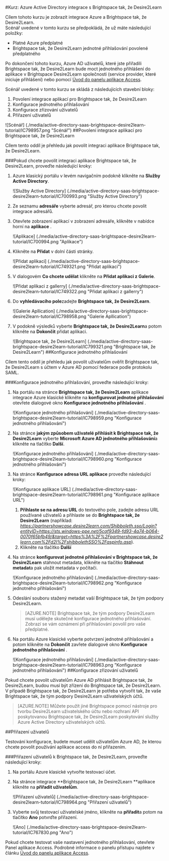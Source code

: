 <properties 
    pageTitle="Kurz: Azure Active Directory integrace s Brightspace tak, že Desire2Learn | Microsoft Azure" 
    description="Naučte se používat Brightspace tak, že Desire2Learn s Azure Active Directory povolit jednotné přihlašování, automatizované zřizování a další!" 
    services="active-directory" 
    authors="jeevansd"  
    documentationCenter="na" 
    manager="femila"/>
<tags 
    ms.service="active-directory" 
    ms.devlang="na" 
    ms.topic="article" 
    ms.tgt_pltfrm="na" 
    ms.workload="identity" 
    ms.date="09/29/2016" 
    ms.author="jeedes" />

#<a name="tutorial-azure-active-directory-integration-with-brightspace-by-desire2learn"></a>Kurz: Azure Active Directory integrace s Brightspace tak, že Desire2Learn

Cílem tohoto kurzu je zobrazit integrace Azure a Brightspace tak, že Desire2Learn.  
Scénář uvedené v tomto kurzu se předpokládá, že už máte následující položky:

-   Platné Azure předplatné
-   Brightspace tak, že Desire2Learn jednotné přihlašování povolené předplatného

Po dokončení tohoto kurzu, Azure AD uživatelů, které jste přiřadili Brightspace tak, že Desire2Learn bude moct jednotného přihlášení do aplikace v Brightspace Desire2Learn společnosti (service provider, které iniciuje přihlášení) nebo pomocí [Úvod do panelu aplikace Access](active-directory-saas-access-panel-introduction.md).

Scénář uvedené v tomto kurzu se skládá z následujících stavební bloky:

1.  Povolení integrace aplikací pro Brightspace tak, že Desire2Learn
2.  Konfigurace jednotného přihlašování
3.  Konfigurace zřizování uživatelů
4.  Přiřazení uživatelů

![Scénář] (./media/active-directory-saas-brightspace-desire2learn-tutorial/IC798957.png "Scénář")
##<a name="enabling-the-application-integration-for-brightspace-by-desire2learn"></a>Povolení integrace aplikací pro Brightspace tak, že Desire2Learn

Cílem tento oddíl je přehledu jak povolit integraci aplikace Brightspace tak, že Desire2Learn.

###<a name="to-enable-the-application-integration-for-brightspace-by-desire2learn-perform-the-following-steps"></a>Pokud chcete povolit integraci aplikace Brightspace tak, že Desire2Learn, proveďte následující kroky:

1.  Azure klasický portálu v levém navigačním podokně klikněte na **Služby Active Directory**.

    ![Služby Active Directory] (./media/active-directory-saas-brightspace-desire2learn-tutorial/IC700993.png "Služby Active Directory")

2.  Ze seznamu **adresáře** vyberte adresář, pro kterou chcete povolit integrace adresářů.

3.  Otevřete zobrazení aplikací v zobrazení adresáře, klikněte v nabídce horní na **aplikace** .

    ![Aplikace] (./media/active-directory-saas-brightspace-desire2learn-tutorial/IC700994.png "Aplikace")

4.  Klikněte na **Přidat** v dolní části stránky.

    ![Přidat aplikaci] (./media/active-directory-saas-brightspace-desire2learn-tutorial/IC749321.png "Přidat aplikaci")

5.  V dialogovém **Co chcete udělat** klikněte na **Přidat aplikaci z Galerie**.

    ![Přidat aplikaci z gallerry] (./media/active-directory-saas-brightspace-desire2learn-tutorial/IC749322.png "Přidat aplikaci z gallerry")

6.  Do **vyhledávacího pole**zadejte **Brightspace tak, že Desire2Learn**.

    ![Galerie Apllication] (./media/active-directory-saas-brightspace-desire2learn-tutorial/IC798958.png "Galerie Apllication")

7.  V podokně výsledků vyberte **Brightspace tak, že Desire2Learn**a potom klikněte na **Dokončit** přidat aplikaci.

    ![Brightspace tak, že Desire2Learn] (./media/active-directory-saas-brightspace-desire2learn-tutorial/IC799321.png "Brightspace tak, že Desire2Learn")
##<a name="configuring-single-sign-on"></a>Konfigurace jednotného přihlašování

Cílem tento oddíl je přehledu jak povolit uživatelům ověřit Brightspace tak, že Desire2Learn s účtem v Azure AD pomocí federace podle protokolu SAML.

###<a name="to-configure-single-sign-on-perform-the-following-steps"></a>Konfigurace jednotného přihlašování, proveďte následující kroky:

1.  Na portálu na stránce **Brightspace tak, že Desire2Learn** aplikace integrace Azure klasické klikněte na **konfigurovat jednotné přihlašování** otevřete dialogové okno **Konfigurace jednotného přihlašování** .

    ![Konfigurace jednotného přihlašování] (./media/active-directory-saas-brightspace-desire2learn-tutorial/IC798959.png "Konfigurace jednotného přihlašování")

2.  Na stránce **jakým způsobem uživatelé přihlásit k Brightspace tak, že Desire2Learn** vyberte **Microsoft Azure AD jednotného přihlašování**a klikněte na tlačítko **Další**.

    ![Konfigurace jednotného přihlašování] (./media/active-directory-saas-brightspace-desire2learn-tutorial/IC798960.png "Konfigurace jednotného přihlašování")

3.  Na stránce **Konfigurace adresa URL aplikace** proveďte následující kroky:

    ![Konfigurace aplikace URL] (./media/active-directory-saas-brightspace-desire2learn-tutorial/IC798961.png "Konfigurace aplikace URL")

    1.  **Přihlaste se na adresu URL** do textového pole, zadejte adresu URL používané uživatelů a přihlaste se do **Brightspace tak, že Desire2Learn** (například: *https://partnershowcase.desire2learn.com/Shibboleth.sso/Login?entityID=https://sts.windows-ppe.net/5caf9349-fd93-4a74-b064-0070f65bfb49/&target=https%3A%2F%2Fpartnershowcase.desire2learn.com%2Fd2l%2FshibbolethSSO%2Faspinfo.asp*).
    2.  Klikněte na tlačítko **Další**

4.  Na stránce **konfigurovat jednotné přihlašování v Brightspace tak, že Desire2Learn** stáhnout metadata, klikněte na tlačítko **Stáhnout metadat**a pak uložit metadata v počítači.

    ![Konfigurace jednotného přihlašování] (./media/active-directory-saas-brightspace-desire2learn-tutorial/IC798962.png "Konfigurace jednotného přihlašování")

5.  Odeslání souboru stažený metadat vaší Brightspace tak, že tým podpory Desire2Learn.

    >[AZURE.NOTE] Brightspace tak, že tým podpory Desire2Learn musí udělejte skutečné konfigurace jednotného přihlašování.
Zobrazí se vám oznámení při přihlašování povolil pro vaše předplatné.

6.  Na portálu Azure klasické vyberte potvrzení jednotné přihlašování a potom klikněte na **Dokončit** zavřete dialogové okno **Konfigurace jednotného přihlašování** .

    ![Konfigurace jednotného přihlašování] (./media/active-directory-saas-brightspace-desire2learn-tutorial/IC798963.png "Konfigurace jednotného přihlašování")
##<a name="configuring-user-provisioning"></a>Konfigurace zřizování uživatelů

Pokud chcete povolit uživatelům Azure AD přihlásit Brightspace tak, že Desire2Learn, budou musí být zřízení do Brightspace tak, že Desire2Learn.  
V případě Brightspace tak, že Desire2Learn je potřeba vytvořit tak, že vaše Brightspace tak, že tým podpory Desire2Learn uživatelských účtů.

>[AZURE.NOTE] Můžete použít jiné Brightspace pomocí nástroje pro tvorbu Desire2Learn uživatelského účtu nebo rozhraní API poskytovanou Brightspace tak, že Desire2Learn poskytování služby Azure Active Directory uživatelských účtů.

##<a name="assigning-users"></a>Přiřazení uživatelů

Testování konfigurace, budete muset udělit uživatelům Azure AD, že kterou chcete povolit používání aplikace access do ní přiřazením.

###<a name="to-assign-users-to-brightspace-by-desire2learn-perform-the-following-steps"></a>Přiřazení uživatelů k Brightspace tak, že Desire2Learn, proveďte následující kroky:

1.  Na portálu Azure klasické vytvořte testovací účet.

2.  Na stránce integrace **Brightspace tak, že Desire2Learn **aplikace klikněte na **přiřadit uživatelům**.

    ![Přiřazení uživatelů] (./media/active-directory-saas-brightspace-desire2learn-tutorial/IC798964.png "Přiřazení uživatelů")

3.  Vyberte svůj testovací uživatelské jméno, klikněte na **přiřadit**a potom na tlačítko **Ano** potvrďte přiřazení.

    ![Ano] (./media/active-directory-saas-brightspace-desire2learn-tutorial/IC767830.png "Ano")

Pokud chcete testovat vaše nastavení jednotného přihlašování, otevřete Panel aplikace Access. Podrobné informace o panelu přístupu najdete v článku [Úvod do panelu aplikace Access](active-directory-saas-access-panel-introduction.md).
